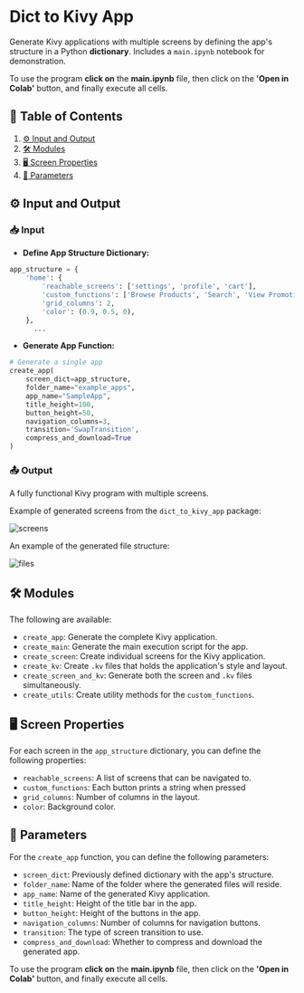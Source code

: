 # Dict to Kivy App

Generate Kivy applications with multiple screens by defining the app's structure in a Python **dictionary**. Includes a `main.ipynb` notebook for demonstration.

To use the program **click on** the **main.ipynb** file, then click on the **'Open in Colab'** button, and finally execute all cells.



## 📌 Table of Contents

1. [⚙️ Input and Output](#️-input-and-output)
2. [🛠 Modules](#-modules)
3. [🖥 Screen Properties](#-screen-properties)
4. [🔧 Parameters](#-parameters)




## ⚙️ Input and Output

### 📥 Input

- **Define App Structure Dictionary:**
```python
app_structure = {
    'home': {
        'reachable_screens': ['settings', 'profile', 'cart'],
        'custom_functions': ['Browse Products', 'Search', 'View Promotions', 'Recommendations'],
        'grid_columns': 2,
        'color': (0.9, 0.5, 0),
    },
      ...
```

- **Generate App Function:**
```python
# Generate a single app
create_app(
    screen_dict=app_structure,
    folder_name="example_apps",
    app_name="SampleApp",
    title_height=100,
    button_height=50,
    navigation_columns=3,
    transition='SwapTransition',
    compress_and_download=True
)

```

### 📤 Output

A fully functional Kivy program with multiple screens.

Example of generated screens from the `dict_to_kivy_app` package:


![screens](https://github.com/GenaroHacker/dict_to_kivy_app/assets/95663273/c960b88e-080e-4827-b3af-c29928954284)

An example of the generated file structure:



![files](https://github.com/GenaroHacker/dict_to_kivy_app/assets/95663273/b9179e8b-7584-4e6b-92b4-58b6bc2272d1)


## 🛠 Modules

The following are available:

- `create_app`: Generate the complete Kivy application.
- `create_main`: Generate the main execution script for the app.
- `create_screen`: Create individual screens for the Kivy application.
- `create_kv`: Create `.kv` files that holds the application's style and layout.
- `create_screen_and_kv`: Generate both the screen and `.kv` files simultaneously.
- `create_utils`: Create utility methods for the `custom_functions`.





## 🖥 Screen Properties

For each screen in the `app_structure` dictionary, you can define the following properties:

- `reachable_screens`: A list of screens that can be navigated to.
- `custom_functions`: Each button prints a string when pressed
- `grid_columns`: Number of columns in the layout.
- `color`: Background color.


## 🔧 Parameters

For the `create_app` function, you can define the following parameters:

- `screen_dict`: Previously defined dictionary with the app's structure.
- `folder_name`: Name of the folder where the generated files will reside.
- `app_name`: Name of the generated Kivy application.
- `title_height`: Height of the title bar in the app.
- `button_height`: Height of the buttons in the app.
- `navigation_columns`: Number of columns for navigation buttons.
- `transition`: The type of screen transition to use.
- `compress_and_download`: Whether to compress and download the generated app.


To use the program **click on** the **main.ipynb** file, then click on the **'Open in Colab'** button, and finally execute all cells.
